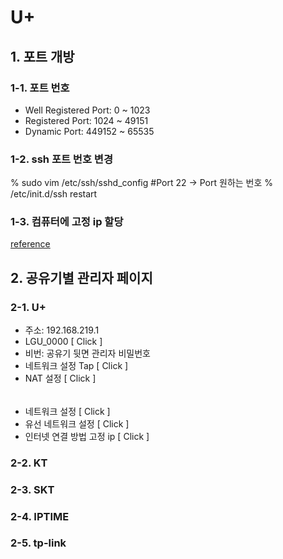 # U+

## 1. 포트 개방

### 1-1. 포트 번호
- Well Registered Port: 0 ~ 1023 
- Registered Port: 1024 ~ 49151
- Dynamic Port: 449152 ~ 65535

### 1-2. ssh 포트 번호 변경
  % sudo vim /etc/ssh/sshd_config
    #Port 22 -> Port 원하는 번호
  % /etc/init.d/ssh restart

### 1-3. 컴퓨터에 고정 ip 할당 
[reference](https://github.com/choiyun9yu/OperatingSystem/blob/main/Linux/Installation.md)

## 2. 공유기별 관리자 페이지

### 2-1. U+
- 주소: 192.168.219.1
- LGU_0000 [ Click ]
- 비번: 공유기 뒷면 관리자 비밀번호
- 네트워크 설정 Tap [ Click ]
- NAT 설정 [ Click ]
######
- 네트워크 설정 [ Click ] 
- 유선 네트워크 설정 [ Click ]
- 인터넷 연결 방법 고정 ip [ Click ]

### 2-2. KT

### 2-3. SKT

### 2-4. IPTIME

### 2-5. tp-link
